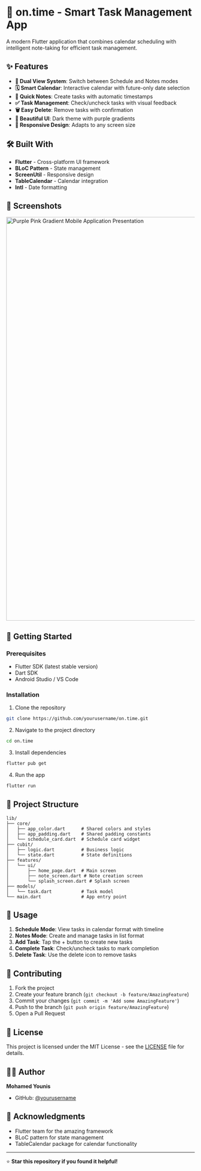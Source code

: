 # 📱 on.time - Smart Task Management App

A modern Flutter application that combines calendar scheduling with intelligent note-taking for efficient task management.

## ✨ Features

- **📅 Dual View System**: Switch between Schedule and Notes modes
- **🗓️ Smart Calendar**: Interactive calendar with future-only date selection
- **📝 Quick Notes**: Create tasks with automatic timestamps
- **✅ Task Management**: Check/uncheck tasks with visual feedback
- **🗑️ Easy Delete**: Remove tasks with confirmation
- **🎨 Beautiful UI**: Dark theme with purple gradients
- **📱 Responsive Design**: Adapts to any screen size

## 🛠️ Built With

- **Flutter** - Cross-platform UI framework
- **BLoC Pattern** - State management
- **ScreenUtil** - Responsive design
- **TableCalendar** - Calendar integration
- **Intl** - Date formatting

## 📸 Screenshots
<img width="1920" height="1080" alt="Purple Pink Gradient Mobile Application Presentation" src="https://github.com/user-attachments/assets/99947f40-7866-4180-92cd-1031565cd298" />

## 🚀 Getting Started

### Prerequisites

- Flutter SDK (latest stable version)
- Dart SDK
- Android Studio / VS Code

### Installation

1. Clone the repository
```bash
git clone https://github.com/yourusername/on.time.git
```

2. Navigate to the project directory
```bash
cd on.time
```

3. Install dependencies
```bash
flutter pub get
```

4. Run the app
```bash
flutter run
```

## 📁 Project Structure

```
lib/
├── core/
│   ├── app_color.dart      # Shared colors and styles
│   ├── app_padding.dart    # Shared padding constants
│   └── schedule_card.dart  # Schedule card widget
├── cubit/
│   ├── logic.dart          # Business logic
│   └── state.dart          # State definitions
├── features/
│   └── ui/
│       ├── home_page.dart  # Main screen
│       ├── note_screen.dart # Note creation screen
│       └── splash_screen.dart # Splash screen
├── models/
│   └── task.dart           # Task model
└── main.dart               # App entry point
```

## 🎯 Usage

1. **Schedule Mode**: View tasks in calendar format with timeline
2. **Notes Mode**: Create and manage tasks in list format
3. **Add Task**: Tap the + button to create new tasks
4. **Complete Task**: Check/uncheck tasks to mark completion
5. **Delete Task**: Use the delete icon to remove tasks

## 🤝 Contributing

1. Fork the project
2. Create your feature branch (`git checkout -b feature/AmazingFeature`)
3. Commit your changes (`git commit -m 'Add some AmazingFeature'`)
4. Push to the branch (`git push origin feature/AmazingFeature`)
5. Open a Pull Request

## 📄 License

This project is licensed under the MIT License - see the [LICENSE](LICENSE) file for details.

## 👨‍💻 Author

**Mohamed Younis**
- GitHub: [@yourusername](https://github.com/mohamedyounis10/)

## 🙏 Acknowledgments

- Flutter team for the amazing framework
- BLoC pattern for state management
- TableCalendar package for calendar functionality

---

⭐ **Star this repository if you found it helpful!**
